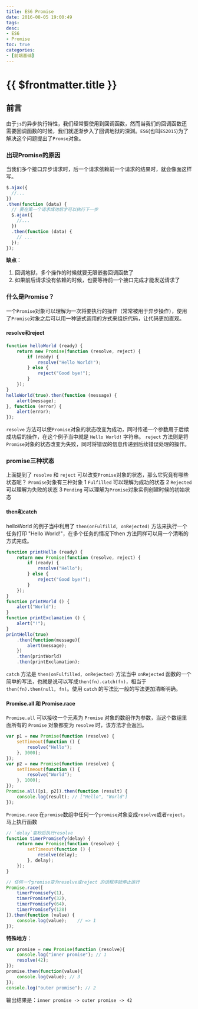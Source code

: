 ```yaml
---
title: ES6 Promise
date: 2016-08-05 19:00:49
tags:
desc: 
- ES6
- Promise
toc: true
categories:
- [前端基础]
---
```


# {{ $frontmatter.title }}

## 前言

由于`js`的异步执行特性，我们经常要使用到回调函数，然而当我们的回调函数还需要回调函数的时候，我们就逐渐步入了回调地狱的深渊。`ES6`(也叫`ES2015`)为了解决这个问题提出了`Promse`对象。

<!--more-->

### 出现Promise的原因

当我们多个接口异步请求时，后一个请求依赖前一个请求的结果时，就会像面这样写。

```javascript
$.ajax({
  //...
})
.then(function (data) {
  // 要在第一个请求成功后才可以执行下一步
  $.ajax({  
    //...
  })
  .then(function (data) {
    // ...
  });
});
```

**缺点**：

1. 回调地狱，多个操作的时候就要无限嵌套回调函数了
2. 如果前后请求没有依赖的时候，也要等待前一个接口完成才能发送请求了

### 什么是Promise？

一个`Promise`对象可以理解为一次将要执行的操作（常常被用于异步操作），使用了`Promise`对象之后可以用一种链式调用的方式来组织代码，让代码更加直观。

#### resolve和reject

```javascript
function helloWorld (ready) {
    return new Promise(function (resolve, reject) {
        if (ready) {
            resolve("Hello World!");
        } else {
            reject("Good bye!");
        }
    });
}
helloWorld(true).then(function (message) {
    alert(message);
}, function (error) {
    alert(error);
});
```
`resolve` 方法可以使`Promise`对象的状态改变为成功，同时传递一个参数用于后续成功后的操作，在这个例子当中就是 `Hello World!` 字符串。
`reject` 方法则是将`Promise`对象的状态改变为失败，同时将错误的信息传递到后续错误处理的操作。

### promise三种状态

上面提到了 `resolve` 和 `reject` 可以改变`Promise`对象的状态，那么它究竟有哪些状态呢？
`Promise`对象有三种对象
1 `Fulfilled` 可以理解为成功的状态
2 `Rejected` 可以理解为失败的状态
3 `Pending` 可以理解为`Promise`对象实例创建时候的初始状态

#### then和catch

helloWorld 的例子当中利用了 `then(onFulfilld, onRejected)` 方法来执行一个任务打印 "Hello World!"，在多个任务的情况下then 方法同样可以用一个清晰的方式完成。

```javascript
function printHello (ready) {
    return new Promise(function (resolve, reject) {
        if (ready) {
            resolve("Hello");
        } else {
            reject("Good bye!");
        }
    });
}
function printWorld () {
    alert("World");
}
function printExclamation () {
    alert("!");
}
printHello(true)
    .then(function(message){
        alert(message);
    })
    .then(printWorld)
    .then(printExclamation);
```

`catch` 方法是 `then(onFulfilled, onRejected)` 方法当中 `onRejected` 函数的一个简单的写法，也就是说可以写成`then(fn).catch(fn)`，相当于 `then(fn).then(null, fn)`。使用 `catch` 的写法比一般的写法更加清晰明确。

#### Promise.all 和 Promise.race

`Promise.all` 可以接收一个元素为 `Promise` 对象的数组作为参数，当这个数组里面所有的 `Promise` 对象都变为 `resolve` 时，该方法才会返回。

```javascript
var p1 = new Promise(function (resolve) {
    setTimeout(function () {
        resolve("Hello");
    }, 3000);
});
var p2 = new Promise(function (resolve) {
    setTimeout(function () {
        resolve("World");
    }, 1000);
});
Promise.all([p1, p2]).then(function (result) {
    console.log(result); // ["Hello", "World"]
});
```

`Promise.race` 在`promise`数组中任何一个`promise`对象变成`resolve`或者`reject`，马上执行函数

```javascript
// `delay`毫秒后执行resolve
function timerPromisefy(delay) {
    return new Promise(function (resolve) {
        setTimeout(function () {
            resolve(delay);
        }, delay);
    });
}

// 任何一个promise变为resolve或reject 的话程序就停止运行
Promise.race([
    timerPromisefy(1),
    timerPromisefy(32),
    timerPromisefy(64),
    timerPromisefy(128)
]).then(function (value) {
    console.log(value);    // => 1
});
```

**特殊地方**：

```javascript
var promise = new Promise(function (resolve){
    console.log("inner promise"); // 1
    resolve(42);
});
promise.then(function(value){
    console.log(value); // 3
});
console.log("outer promise"); // 2
```

输出结果是：`inner promise -> outer promise -> 42`
